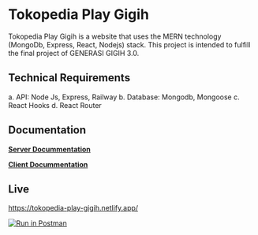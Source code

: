 # Tokopedia Play Gigih
Tokopedia Play Gigih is a website that uses the MERN technology (MongoDb, Express, React, Nodejs) stack. This project is intended to fulfill the final project of GENERASI GIGIH 3.0.

## Technical Requirements

a. API: Node Js, Express, Railway
b. Database: Mongodb, Mongoose
c. React Hooks
d. React Router

## Documentation
**[Server Docummentation](https://github.com/afiqbomboloni/tokoplay/tree/master/server#readme)**

**[Client Docummentation](https://github.com/afiqbomboloni/tokoplay/tree/master/client#readme)**
## Live
https://tokopedia-play-gigih.netlify.app/

[![Run in Postman](https://run.pstmn.io/button.svg)](https://app.getpostman.com/run-collection/22889851-ddf645eb-e704-4bc9-9d17-7ee1bfcb803c?action=collection%2Ffork&source=rip_markdown&collection-url=entityId%3D22889851-ddf645eb-e704-4bc9-9d17-7ee1bfcb803c%26entityType%3Dcollection%26workspaceId%3D8d0ca22d-7787-4b78-8e6f-a4f14b7dfa6a)
